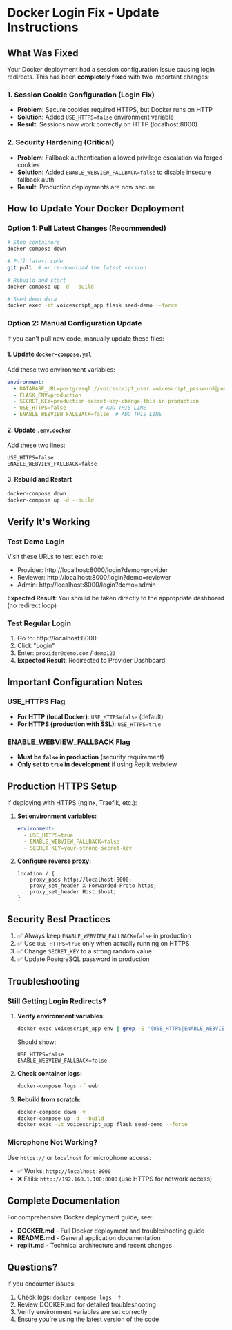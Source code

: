 # Docker Login Fix - Update Instructions

## What Was Fixed

Your Docker deployment had a session configuration issue causing login redirects. This has been **completely fixed** with two important changes:

### 1. Session Cookie Configuration (Login Fix)
- **Problem**: Secure cookies required HTTPS, but Docker runs on HTTP
- **Solution**: Added `USE_HTTPS=false` environment variable
- **Result**: Sessions now work correctly on HTTP (localhost:8000)

### 2. Security Hardening (Critical)
- **Problem**: Fallback authentication allowed privilege escalation via forged cookies
- **Solution**: Added `ENABLE_WEBVIEW_FALLBACK=false` to disable insecure fallback auth
- **Result**: Production deployments are now secure

## How to Update Your Docker Deployment

### Option 1: Pull Latest Changes (Recommended)

```bash
# Stop containers
docker-compose down

# Pull latest code
git pull  # or re-download the latest version

# Rebuild and start
docker-compose up -d --build

# Seed demo data
docker exec -it voicescript_app flask seed-demo --force
```

### Option 2: Manual Configuration Update

If you can't pull new code, manually update these files:

#### 1. Update `docker-compose.yml`
Add these two environment variables:

```yaml
environment:
  - DATABASE_URL=postgresql://voicescript_user:voicescript_password@postgres:5432/voicescript_db
  - FLASK_ENV=production
  - SECRET_KEY=production-secret-key-change-this-in-production
  - USE_HTTPS=false           # ADD THIS LINE
  - ENABLE_WEBVIEW_FALLBACK=false  # ADD THIS LINE
```

#### 2. Update `.env.docker`
Add these two lines:

```env
USE_HTTPS=false
ENABLE_WEBVIEW_FALLBACK=false
```

#### 3. Rebuild and Restart

```bash
docker-compose down
docker-compose up -d --build
```

## Verify It's Working

### Test Demo Login
Visit these URLs to test each role:
- Provider: http://localhost:8000/login?demo=provider
- Reviewer: http://localhost:8000/login?demo=reviewer
- Admin: http://localhost:8000/login?demo=admin

**Expected Result**: You should be taken directly to the appropriate dashboard (no redirect loop)

### Test Regular Login
1. Go to: http://localhost:8000
2. Click "Login"
3. Enter: `provider@demo.com` / `demo123`
4. **Expected Result**: Redirected to Provider Dashboard

## Important Configuration Notes

### USE_HTTPS Flag
- **For HTTP (local Docker)**: `USE_HTTPS=false` (default)
- **For HTTPS (production with SSL)**: `USE_HTTPS=true`

### ENABLE_WEBVIEW_FALLBACK Flag
- **Must be `false` in production** (security requirement)
- **Only set to `true` in development** if using Replit webview

## Production HTTPS Setup

If deploying with HTTPS (nginx, Traefik, etc.):

1. **Set environment variables:**
   ```yaml
   environment:
     - USE_HTTPS=true
     - ENABLE_WEBVIEW_FALLBACK=false
     - SECRET_KEY=your-strong-secret-key
   ```

2. **Configure reverse proxy:**
   ```nginx
   location / {
       proxy_pass http://localhost:8000;
       proxy_set_header X-Forwarded-Proto https;
       proxy_set_header Host $host;
   }
   ```

## Security Best Practices

1. ✅ Always keep `ENABLE_WEBVIEW_FALLBACK=false` in production
2. ✅ Use `USE_HTTPS=true` only when actually running on HTTPS
3. ✅ Change `SECRET_KEY` to a strong random value
4. ✅ Update PostgreSQL password in production

## Troubleshooting

### Still Getting Login Redirects?

1. **Verify environment variables:**
   ```bash
   docker exec voicescript_app env | grep -E "(USE_HTTPS|ENABLE_WEBVIEW_FALLBACK)"
   ```
   Should show:
   ```
   USE_HTTPS=false
   ENABLE_WEBVIEW_FALLBACK=false
   ```

2. **Check container logs:**
   ```bash
   docker-compose logs -f web
   ```

3. **Rebuild from scratch:**
   ```bash
   docker-compose down -v
   docker-compose up -d --build
   docker exec -it voicescript_app flask seed-demo --force
   ```

### Microphone Not Working?

Use `https://` or `localhost` for microphone access:
- ✅ Works: `http://localhost:8000`
- ❌ Fails: `http://192.168.1.100:8000` (use HTTPS for network access)

## Complete Documentation

For comprehensive Docker deployment guide, see:
- **DOCKER.md** - Full Docker deployment and troubleshooting guide
- **README.md** - General application documentation
- **replit.md** - Technical architecture and recent changes

## Questions?

If you encounter issues:
1. Check logs: `docker-compose logs -f`
2. Review DOCKER.md for detailed troubleshooting
3. Verify environment variables are set correctly
4. Ensure you're using the latest version of the code
